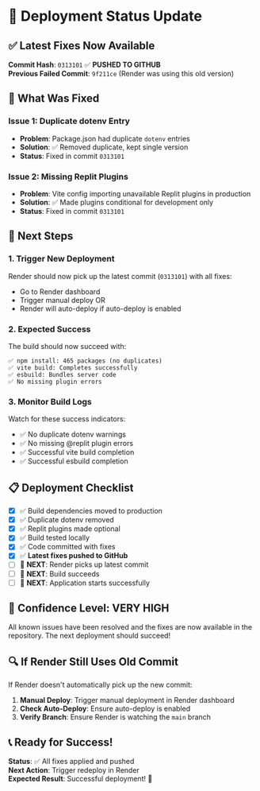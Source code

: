 # 🚀 Deployment Status Update

## ✅ **Latest Fixes Now Available**

**Commit Hash**: `0313101` ✅ **PUSHED TO GITHUB**  
**Previous Failed Commit**: `9f211ce` (Render was using this old version)

## 🔧 **What Was Fixed**

### Issue 1: Duplicate dotenv Entry
- **Problem**: Package.json had duplicate `dotenv` entries
- **Solution**: ✅ Removed duplicate, kept single version
- **Status**: Fixed in commit `0313101`

### Issue 2: Missing Replit Plugins  
- **Problem**: Vite config importing unavailable Replit plugins in production
- **Solution**: ✅ Made plugins conditional for development only
- **Status**: Fixed in commit `0313101`

## 🎯 **Next Steps**

### 1. **Trigger New Deployment**
Render should now pick up the latest commit (`0313101`) with all fixes:
- Go to Render dashboard
- Trigger manual deploy OR
- Render will auto-deploy if auto-deploy is enabled

### 2. **Expected Success**
The build should now succeed with:
```
✅ npm install: 465 packages (no duplicates)
✅ vite build: Completes successfully  
✅ esbuild: Bundles server code
✅ No missing plugin errors
```

### 3. **Monitor Build Logs**
Watch for these success indicators:
- ✅ No duplicate dotenv warnings
- ✅ No missing @replit plugin errors
- ✅ Successful vite build completion
- ✅ Successful esbuild completion

## 📋 **Deployment Checklist**

- [x] ✅ Build dependencies moved to production
- [x] ✅ Duplicate dotenv removed  
- [x] ✅ Replit plugins made optional
- [x] ✅ Build tested locally
- [x] ✅ Code committed with fixes
- [x] ✅ **Latest fixes pushed to GitHub**
- [ ] 🔄 **NEXT**: Render picks up latest commit
- [ ] 🔄 **NEXT**: Build succeeds
- [ ] 🔄 **NEXT**: Application starts successfully

## 🎉 **Confidence Level: VERY HIGH**

All known issues have been resolved and the fixes are now available in the repository. The next deployment should succeed!

## 🔍 **If Render Still Uses Old Commit**

If Render doesn't automatically pick up the new commit:
1. **Manual Deploy**: Trigger manual deployment in Render dashboard
2. **Check Auto-Deploy**: Ensure auto-deploy is enabled
3. **Verify Branch**: Ensure Render is watching the `main` branch

## 📞 **Ready for Success!**

**Status**: ✅ All fixes applied and pushed  
**Next Action**: Trigger redeploy in Render  
**Expected Result**: Successful deployment! 🎉
